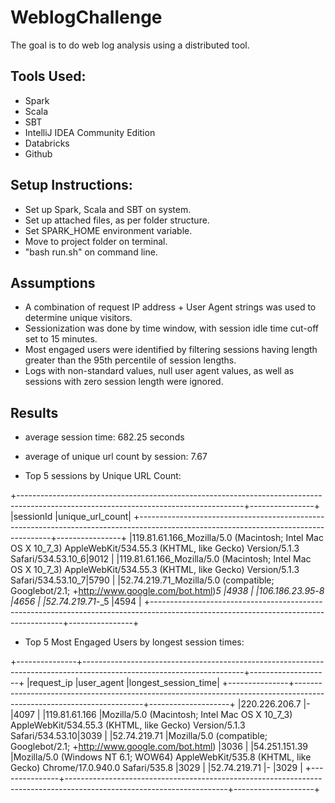 # WeblogChallenge

The goal is to do web log analysis using a distributed tool.

## Tools Used:

- Spark
- Scala
- SBT
- IntelliJ IDEA Community Edition
- Databricks
- Github

## Setup Instructions:

- Set up Spark, Scala and SBT on system.
- Set up attached files, as per folder structure.
- Set SPARK_HOME environment variable.
- Move to project folder on terminal.
- "bash run.sh" on command line.

## Assumptions

- A combination of request IP address + User Agent strings was used to determine unique visitors.
- Sessionization was done by time window, with session idle time cut-off set to 15 minutes.
- Most engaged users were identified by filtering sessions having length greater than the 95th percentile of session lengths.
- Logs with non-standard values, null user agent values, as well as sessions with zero session length were ignored.

## Results

- average session time: 682.25 seconds
- average of unique url count by session: 7.67

- Top 5 sessions by Unique URL Count:

+--------------------------------------------------------------------------------------------------------------------------------------+----------------+
|sessionId                                                                                                                             |unique_url_count|
+--------------------------------------------------------------------------------------------------------------------------------------+----------------+
|119.81.61.166_Mozilla/5.0 (Macintosh; Intel Mac OS X 10_7_3) AppleWebKit/534.55.3 (KHTML, like Gecko) Version/5.1.3 Safari/534.53.10_6|9012            |
|119.81.61.166_Mozilla/5.0 (Macintosh; Intel Mac OS X 10_7_3) AppleWebKit/534.55.3 (KHTML, like Gecko) Version/5.1.3 Safari/534.53.10_7|5790            |
|52.74.219.71_Mozilla/5.0 (compatible; Googlebot/2.1; +http://www.google.com/bot.html)_5                                               |4938            |
|106.186.23.95_-_8                                                                                                                     |4656            |
|52.74.219.71_-_5                                                                                                                      |4594            |
+--------------------------------------------------------------------------------------------------------------------------------------+----------------+

- Top 5 Most Engaged Users by longest session times: 

+---------------+----------------------------------------------------------------------------------------------------------------------+--------------------+
|request_ip     |user_agent                                                                                                            |longest_session_time|
+---------------+----------------------------------------------------------------------------------------------------------------------+--------------------+
|220.226.206.7  |-                                                                                                                     |4097                |
|119.81.61.166  |Mozilla/5.0 (Macintosh; Intel Mac OS X 10_7_3) AppleWebKit/534.55.3 (KHTML, like Gecko) Version/5.1.3 Safari/534.53.10|3039                |
|52.74.219.71   |Mozilla/5.0 (compatible; Googlebot/2.1; +http://www.google.com/bot.html)                                              |3036                |
|54.251.151.39  |Mozilla/5.0 (Windows NT 6.1; WOW64) AppleWebKit/535.8 (KHTML, like Gecko) Chrome/17.0.940.0 Safari/535.8              |3029                |
|52.74.219.71   |-                                                                                                                     |3029                |
+---------------+----------------------------------------------------------------------------------------------------------------------+--------------------+

